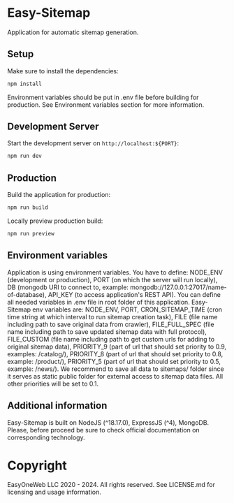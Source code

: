 # Easy-Sitemap
Application for automatic sitemap generation.

## Setup

Make sure to install the dependencies:

```bash
npm install
```

Environment variables should be put in .env file before building for production. See Environment variables section for more information.

## Development Server

Start the development server on `http://localhost:${PORT}`:

```bash
npm run dev
```

## Production

Build the application for production:

```bash
npm run build
```

Locally preview production build:

```bash
npm run preview
```

## Environment variables

Application is using environment variables. You have to define: NODE_ENV (development or production), PORT (on which the server will run locally), DB (mongodb URI to connect to, example: mongodb://127.0.0.1:27017/name-of-database), API_KEY (to access application's REST API). You can define all needed variables in .env file in root folder of this application. Easy-Sitemap env variables are: NODE_ENV, PORT, CRON_SITEMAP_TIME (cron time string at which interval to run sitemap creation task), FILE (file name including path to save original data from crawler), FILE_FULL_SPEC (file name including path to save updated sitemap data with full protocol), FILE_CUSTOM (file name including path to get custom urls for adding to original sitemap data), PRIORITY_9 (part of url that should set priority to 0.9, examples: /catalog/), PRIORITY_8 (part of url that should set priority to 0.8, example: /product/), PRIORITY_5 (part of url that should set priority to 0.5, example: /news/). We recommend to save all data to sitemaps/ folder since it serves as static public folder for external access to sitemap data files. All other priorities will be set to 0.1.

## Additional information

Easy-Sitemap is built on NodeJS (^18.17.0), ExpressJS (^4), MongoDB. Please, before proceed be sure to check official documentation on corresponding technology.

# Copyright

EasyOneWeb LLC 2020 - 2024. All rights reserved. See LICENSE.md for licensing and usage information.
